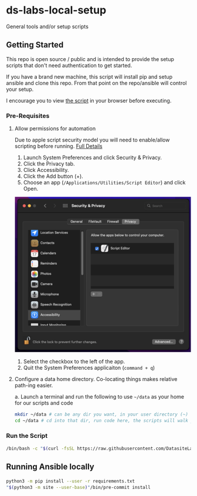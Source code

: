 # ds-labs-local-setup

General tools and/or setup scripts

## Getting Started

This repo is open source / public and is intended to provide the setup scripts that don't need authentication to get
started.

If you have a brand new machine, this script will install pip and setup ansible and clone this repo. From that point on the repo/ansible will control your setup.

I encourage you to view [the script](https://raw.githubusercontent.com/DatasiteLabs/ds-labs-local-setup/main/install.sh) in your browser before executing.

### Pre-Requisites

1. Allow permissions for automation

    Due to apple script security model you will need to enable/allow scripting before running. [Full Details](https://developer.apple.com/library/archive/documentation/LanguagesUtilities/Conceptual/MacAutomationScriptingGuide/AutomatetheUserInterface.html)

    1. Launch System Preferences and click Security & Privacy.
    1. Click the Privacy tab.
    1. Click Accessibility.
    1. Click the Add button (+).
    1. Choose an app (`/Applications/Utilities/Script Editor`) and click Open.

      ![Script Editor Permissions Screen](./image/script-editor-permissions.jpg)

    1. Select the checkbox to the left of the app.
    1. Quit the System Preferences applicaiton (`command + q`)

1. Configure a data home directory. Co-locating things makes relative path-ing easier.

    a. Launch a terminal and run the following to use `~/data` as your home for our scripts and code

      ```bash
      mkdir ~/data # can be any dir you want, in your user directory (~)
      cd ~/data # cd into that dir, run code here, the scripts will walk you through
      ```

### Run the Script

  ```bash
  /bin/bash -c "$(curl -fsSL https://raw.githubusercontent.com/DatasiteLabs/ds-labs-local-setup/HEAD/install.sh)"
  ```

## Running Ansible locally

  ```bash
  python3 -m pip install --user -r requirements.txt
  "$(python3 -m site --user-base)"/bin/pre-commit install 
  ```
